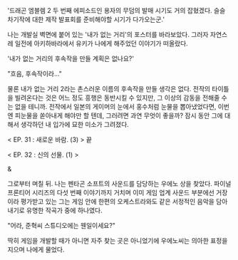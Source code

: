 '드래곤 엠블렘 2 두 번째 에피소드인 용자의 무덤의 발매 시기도 거의 잡혔겠다. 
슬슬 차기작에 대한 제작 발표회를 준비해야할 시기가 다가오는군.' 

나는 개발실 벽면에 붙어 있는 '내가 없는 거리'의 포스터를 바라보았다. 그러자 자연스레 일전에 아키하바라에서 유키가 나에게 해주었던 이야기가 떠올랐다. 

'내가 없는 거리의 후속작을 만들 계획은 없나요?' 

"흐음, 후속작이라..." 

물론 내가 없는 거리 2라는 촌스러운 이름의 후속작을 만들 생각은 없다. 전작의 타이틀을 빌려온다는 것은 어느 정도 흥행은 동반시킬 수 있지만, 그 이상의 감동을 전해줄 수는 없을 테니까. 
전작에서 일본의 게이머의 눈에서 홍수처럼 눈물을 뽑아냈었다면, 이번엔 피눈물을 쏟아내게 해야만 할 텐데, 그러려면 과연 무엇이 좋을까? 
잠시 동안 그에 대해서 생각하던 내 입가에 묘한 미소가 그려졌다.

< EP. 31 : 새로운 바람. (3) > 끝

< EP. 32 : 신의 선물. (1) >

& 

그로부터 며칠 뒤. 나는 펜타곤 소프트의 사운드를 담당하는 우에노 상을 찾았다. 
파이널 프론티어 시리즈의 다섯 번째 이야기까지 거치며 이미 게임 업계 사운드 부분에선 거장이라 평가받고 있는 그는 게임 안에 한편의 오케스트라와도 같은 서정적인 음악을 담아내기로 유명한 작곡가 중에 하나였다. 

"어라, 준혁씨 스튜디오에는 웬일이세요?" 

딱히 게임을 개발할 때가 아니면 자주 찾는 곳은 아니었기에 우에노씨는 의아한 표정을 지으며 나에게 물었다. 